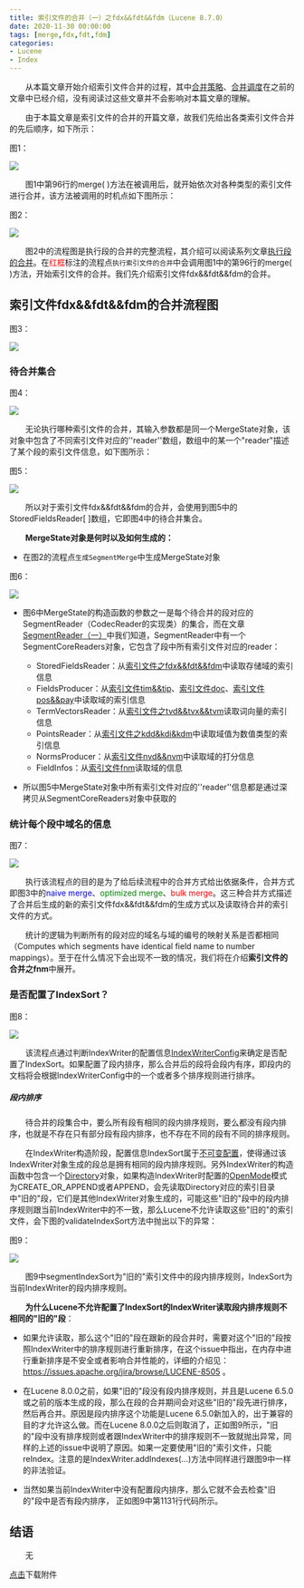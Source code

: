 ```yaml
---
title: 索引文件的合并（一）之fdx&&fdt&&fdm（Lucene 8.7.0）
date: 2020-11-30 00:00:00
tags: [merge,fdx,fdt,fdm]
categories:
- Lucene
- Index
---
```


&emsp;&emsp;从本篇文章开始介绍索引文件合并的过程，其中[合并策略](https://www.amazingkoala.com.cn/Lucene/Index/2019/0516/TieredMergePolicy)、[合并调度](https://www.amazingkoala.com.cn/Lucene/Index/2019/0519/MergeScheduler)在之前的文章中已经介绍，没有阅读过这些文章并不会影响对本篇文章的理解。

&emsp;&emsp;由于本篇文章是索引文件的合并的开篇文章，故我们先给出各类索引文件合并的先后顺序，如下所示：

图1：

<img src="https://www.amazingkoala.com.cn/uploads/lucene/index/索引文件的合并/索引文件的合并（一）/1.png">

&emsp;&emsp;图1中第96行的merge( )方法在被调用后，就开始依次对各种类型的索引文件进行合并，该方法被调用的时机点如下图所示：

图2：

<img src="https://www.amazingkoala.com.cn/uploads/lucene/index/索引文件的合并/索引文件的合并（一）/2.png">

&emsp;&emsp;图2中的流程图是执行段的合并的完整流程，其介绍可以阅读系列文章[执行段的合并](https://www.amazingkoala.com.cn/Lucene/Index/2019/1024/执行段的合并（一）)。在<font color=red>红框</font>标注的流程点`执行索引文件的合并`中会调用图1中的第96行的merge( )方法，开始索引文件的合并。我们先介绍索引文件fdx&&fdt&&fdm的合并。

## 索引文件fdx&&fdt&&fdm的合并流程图

图3：

<img src="https://www.amazingkoala.com.cn/uploads/lucene/index/索引文件的合并/索引文件的合并（一）/3.png">

### 待合并集合

图4：

<img src="https://www.amazingkoala.com.cn/uploads/lucene/index/索引文件的合并/索引文件的合并（一）/4.png">

&emsp;&emsp;无论执行哪种索引文件的合并，其输入参数都是同一个MergeState对象，该对象中包含了不同索引文件对应的''reader''数组，数组中的某一个"reader"描述了某个段的索引文件信息，如下图所示：

图5：

<img src="https://www.amazingkoala.com.cn/uploads/lucene/index/索引文件的合并/索引文件的合并（一）/5.png">

&emsp;&emsp;所以对于索引文件fdx&&fdt&&fdm的合并，会使用到图5中的StoredFieldsReader[ \]数组，它即图4中的待合并集合。

&emsp;&emsp;**MergeState对象是何时以及如何生成的：**

- 在图2的流程点`生成SegmentMerge`中生成MergeState对象

图6：

<img src="https://www.amazingkoala.com.cn/uploads/lucene/index/索引文件的合并/索引文件的合并（一）/6.png">

- 图6中MergeState的构造函数的参数之一是每个待合并的段对应的SegmentReader（CodecReader的实现类）的集合，而在文章[SegmentReader（一）](https://www.amazingkoala.com.cn/Lucene/Index/2019/1014/SegmentReader（一）)中我们知道，SegmentReader中有一个SegmentCoreReaders对象，它包含了段中所有索引文件对应的reader：

  - StoredFieldsReader：从[索引文件之fdx&&fdt&&fdm](https://www.amazingkoala.com.cn/Lucene/suoyinwenjian/2020/1013/索引文件之fdx&&fdt&&fdm)中读取存储域的索引信息
  - FieldsProducer：从[索引文件tim&&tip](https://www.amazingkoala.com.cn/Lucene/suoyinwenjian/2019/0401/索引文件之tim&&tip)、[索引文件doc](https://www.amazingkoala.com.cn/Lucene/suoyinwenjian/2019/0324/索引文件之doc)、[索引文件pos&&pay](https://www.amazingkoala.com.cn/Lucene/suoyinwenjian/2019/0324/索引文件之pos&&pay)中读取域的索引信息
  - TermVectorsReader：从[索引文件之tvd&&tvx&&tvm](https://www.amazingkoala.com.cn/Lucene/suoyinwenjian/2020/1117/索引文件之tvd&&tvx&&tvm)读取词向量的索引信息
  - PointsReader：从[索引文件之kdd&kdi&kdm](https://www.amazingkoala.com.cn/Lucene/suoyinwenjian/2020/1027/索引文件之kdd&kdi&kdm)中读取域值为数值类型的索引信息
  - NormsProducer：从[索引文件nvd&&nvm](https://www.amazingkoala.com.cn/Lucene/suoyinwenjian/2019/0305/索引文件之nvd&&nvm)中读取域的打分信息
  - FieldInfos：从[索引文件fnm](https://www.amazingkoala.com.cn/Lucene/suoyinwenjian/2019/0606/索引文件之fnm)读取域的信息

- 所以图5中MergeState对象中所有索引文件对应的''reader''信息都是通过深拷贝从SegmentCoreReaders对象中获取的

### 统计每个段中域名的信息

图7：

<img src="https://www.amazingkoala.com.cn/uploads/lucene/index/索引文件的合并/索引文件的合并（一）/7.png">

&emsp;&emsp;执行该流程点的目的是为了给后续流程中的合并方式给出依据条件，合并方式即图3中的<font color=blue>naive merge</font>、<font color=green>optimized merge</font>、<font color=red>bulk merge</font>。这三种合并方式描述了合并后生成的新的索引文件fdx&&fdt&&fdm的生成方式以及读取待合并的索引文件的方式。

&emsp;&emsp;统计的逻辑为判断所有的段对应的域名与域的编号的映射关系是否都相同（Computes which segments have identical field name to number mappings）。至于在什么情况下会出现不一致的情况，我们将在介绍**索引文件的合并之fnm**中展开。

### 是否配置了IndexSort？

图8：

<img src="https://www.amazingkoala.com.cn/uploads/lucene/index/索引文件的合并/索引文件的合并（一）/8.png">

&emsp;&emsp;该流程点通过判断IndexWriter的配置信息[IndexWriterConfig](https://www.amazingkoala.com.cn/Lucene/Index/2019/1111/构造IndexWriter对象（一）)来确定是否配置了IndexSort。如果配置了段内排序，那么合并后的段将会段内有序，即段内的文档将会根据IndexWriterConfig中的一个或者多个排序规则进行排序。

##### 段内排序

&emsp;&emsp;待合并的段集合中，要么所有段有相同的段内排序规则，要么都没有段内排序，也就是不存在只有部分段有段内排序，也不存在不同的段有不同的排序规则。

&emsp;&emsp;在IndexWriter构造阶段，配置信息IndexSort属于[不可变配置](https://www.amazingkoala.com.cn/Lucene/Index/2019/1111/构造IndexWriter对象（一）)，使得通过该IndexWriter对象生成的段总是拥有相同的段内排序规则。另外IndexWriter的构造函数中包含一个[Directory](https://www.amazingkoala.com.cn/Lucene/Store/2019/0613/Directory（上）)对象，如果构造IndexWriter时配置的[OpenMode](https://www.amazingkoala.com.cn/Lucene/Index/2019/1111/构造IndexWriter对象（一）)模式为CREATE_OR_APPEND或者APPEND，会先读取Directory对应的索引目录中"旧的"段，它们是其他IndexWriter对象生成的，可能这些"旧的"段中的段内排序规则跟当前IndexWriter中的不一致，那么Lucene不允许读取这些"旧的"的索引文件，会下图的validateIndexSort方法中抛出以下的异常：

图9：

<img src="https://www.amazingkoala.com.cn/uploads/lucene/index/索引文件的合并/索引文件的合并（一）/9.png">

&emsp;&emsp;图9中segmentIndexSort为"旧的"索引文件中的段内排序规则，IndexSort为当前IndexWriter的段内排序规则。

&emsp;&emsp;**为什么Lucene不允许配置了IndexSort的IndexWriter读取段内排序规则不相同的"旧的"段**：

- 如果允许读取，那么这个"旧的"段在跟新的段合并时，需要对这个"旧的"段按照IndexWriter中的排序规则进行重新排序，在这个issue中指出，在内存中进行重新排序是不安全或者影响合并性能的，详细的介绍见：https://issues.apache.org/jira/browse/LUCENE-8505 。

- 在Lucene 8.0.0之前，如果"旧的"段没有段内排序规则，并且是Lucene 6.5.0或之前的版本生成的段，那么在段的合并期间会对这些"旧的"段先进行排序，然后再合并。原因是段内排序这个功能是Lucene 6.5.0新加入的，出于兼容的目的才允许这么做。而在Lucene 8.0.0之后则取消了，正如图9所示，"旧的"段中没有排序规则或者跟IndexWriter中的排序规则不一致就抛出异常，同样的上述的issue中说明了原因。如果一定要使用"旧的"索引文件，只能reIndex。注意的是IndexWriter.addIndexes(...)方法中同样进行跟图9中一样的非法验证。

- 当然如果当前IndexWriter中没有配置段内排序，那么它就不会去检查"旧的"段中是否有段内排序， 正如图9中第1131行代码所示。

## 结语

&emsp;&emsp;无

[点击]()下载附件
